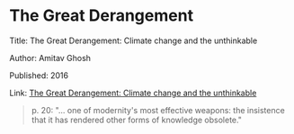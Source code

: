 # The Great Derangement

Title: The Great Derangement: Climate change and the unthinkable

Author: Amitav Ghosh

Published: 2016

Link: [The Great Derangement: Climate change and the unthinkable](http://www.worldcat.org/oclc/1081118824)

> p. 20: "... one of modernity's most effective weapons: the insistence that it has rendered other forms of knowledge obsolete."
